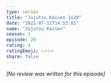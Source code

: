 ```yaml
---
type: series
title: "Jujutsu Kaisen 1x20"
date: "2022-07-11T14:53:01"
name: "Jujutsu Kaisen"
season: 1
episode: 20
rating: 4
ratingEmoji: ⭐️⭐️⭐️⭐️
share: false
---
```


_[No review was written for this episode]_
